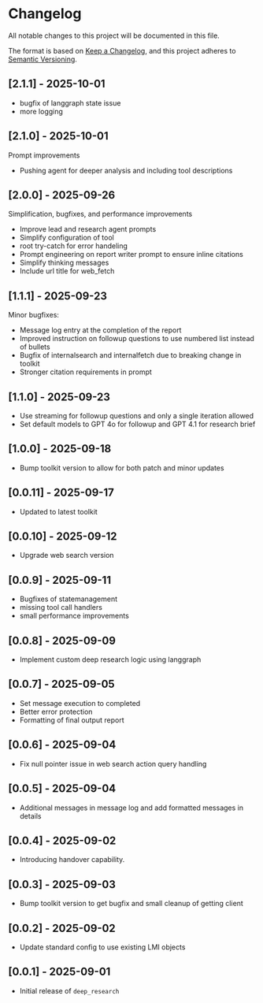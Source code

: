 # Changelog

All notable changes to this project will be documented in this file.

The format is based on [Keep a Changelog](https://keepachangelog.com/en/1.0.0/), 
and this project adheres to [Semantic Versioning](https://semver.org/spec/v2.0.0.html).

## [2.1.1] - 2025-10-01
- bugfix of langgraph state issue
- more logging

## [2.1.0] - 2025-10-01
Prompt improvements
- Pushing agent for deeper analysis and including tool descriptions

## [2.0.0] - 2025-09-26
Simplification, bugfixes, and performance improvements
- Improve lead and research agent prompts
- Simplify configuration of tool
- root try-catch for error handeling
- Prompt engineering on report writer prompt to ensure inline citations
- Simplify thinking messages
- Include url title for web_fetch

## [1.1.1] - 2025-09-23
Minor bugfixes:
- Message log entry at the completion of the report
- Improved instruction on followup questions to use numbered list instead of bullets
- Bugfix of internalsearch and internalfetch due to breaking change in toolkit
- Stronger citation requirements in prompt

## [1.1.0] - 2025-09-23
- Use streaming for followup questions and only a single iteration allowed
- Set default models to GPT 4o for followup and GPT 4.1 for research brief

## [1.0.0] - 2025-09-18
- Bump toolkit version to allow for both patch and minor updates

## [0.0.11] - 2025-09-17
- Updated to latest toolkit

## [0.0.10] - 2025-09-12
- Upgrade web search version

## [0.0.9] - 2025-09-11
- Bugfixes of statemanagement
- missing tool call handlers
- small performance improvements

## [0.0.8] - 2025-09-09
- Implement custom deep research logic using langgraph

## [0.0.7] - 2025-09-05
- Set message execution to completed
- Better error protection
- Formatting of final output report

## [0.0.6] - 2025-09-04
- Fix null pointer issue in web search action query handling

## [0.0.5] - 2025-09-04
- Additional messages in message log and add formatted messages in details

## [0.0.4] - 2025-09-02
- Introducing handover capability.

## [0.0.3] - 2025-09-03
- Bump toolkit version to get bugfix and small cleanup of getting client

## [0.0.2] - 2025-09-02
- Update standard config to use existing LMI objects

## [0.0.1] - 2025-09-01
- Initial release of `deep_research`